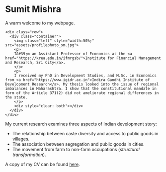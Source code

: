 # Sumit Mishra


A warm welcome to my webpage.

~~~
<div class="row">
  <div class="container">
    <img class="left" style="width:50%;" src="assets/profilephoto_sm.jpg">
    <p>
    I&#39;m an Assistant Professor of Economics at the <a href="https://krea.edu.in/ifmrgsb/">Institute for Financial Management and Research, Sri City</a>.
    </p>
    <p>
    I received my PhD in Development Studies, and M.Sc. in Economics from <a href="https://www.igidr.ac.in">Indira Gandhi Institute of Development Research</a>. My thesis looked into the issue of regional imbalances in Maharashtra. I show that the constitutional mandate in form of the Article 371(2) did not ameliorate regional differences in the state.
    </p>
    <div style="clear: both"></div>      
  </div>
</div>
~~~


My current research examines three aspects of Indian development story:

-  The relationship between caste diversity and access to public goods in villages.
-  The association between segregation and public goods in cities.
- The movement from farm to non-farm occupations (_structural transformation_).

A copy of my CV can be found [here](https://www.dropbox.com/s/6488h51g7c333dv/CV_SM.pdf).

